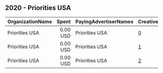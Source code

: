 ## 2020 - Priorities USA 
|OrganizationName|Spent|PayingAdvertiserNames|CreativeUrls|Impressions|Genders|AgeBrackets|CountryCodes|BillingAddresses|CandidateBallotInformation|
|:---|---:|:---|:---|---:|:---|:---|:---|:---|:---|
|Priorities USA|0.00 USD|Priorities USA|[0](https://www.snap.com/political-ads/asset/53ca086e57d339918c84b32d34e0625d9b21916fbbd5f25977ca519d88d28e8b?mediaType=mp4)|119|||united states|US||
|Priorities USA|0.00 USD|Priorities USA|[1](https://www.snap.com/political-ads/asset/5784c59d7b6f2dc2c8d55943684dfe5544f9611466bcd5f9d092fab69122996d?mediaType=mp4)|132|||united states|US||
|Priorities USA|0.00 USD|Priorities USA|[2](https://www.snap.com/political-ads/asset/f255795052d2c81e8d944400bf445a061348143636f69493609f7f44e02bb57a?mediaType=mp4)|6|||united states|US||
